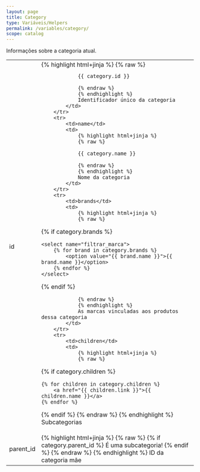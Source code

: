 ```yaml
---
layout: page
title: Category
type: Variáveis/Helpers
permalink: /variables/category/
scope: catalog
---
```


Informações sobre a categoria atual.

<table>
    <tbody>
        <tr>
            <td>id</td>
            <td>
                {% highlight html+jinja %}
                {% raw %}

                {{ category.id }}

                {% endraw %}
                {% endhighlight %}
                Identificador único da categoria
            </td>
        </tr>
        <tr>
            <td>name</td>
            <td>
                {% highlight html+jinja %}
                {% raw %}

                {{ category.name }}

                {% endraw %}
                {% endhighlight %}
                Nome da categoria
            </td>
        </tr>
        <tr>
            <td>brands</td>
            <td>
                {% highlight html+jinja %}
                {% raw %}

{% if category.brands %}

    <select name="filtrar_marca">
        {% for brand in category.brands %}
            <option value="{{ brand.name }}">{{ brand.name }}</option>
        {% endfor %}
    </select>

{% endif %}

                {% endraw %}
                {% endhighlight %}
                As marcas vinculadas aos produtos dessa categoria
            </td>
        </tr>
        <tr>
            <td>children</td>
            <td>
                {% highlight html+jinja %}
                {% raw %}
{% if category.children  %}

    {% for children in category.children %}
        <a href="{{ children.link }}">{{ children.name }}</a>
    {% endfor %}

{% endif %}
                {% endraw %}
                {% endhighlight %}
                Subcategorias
            </td>
        </tr>
        <tr>
            <td>parent_id</td>
            <td>
                {% highlight html+jinja %}
                {% raw %}
{% if category.parent_id %}
    É uma subcategoria!
{% endif %}
                {% endraw %}
                {% endhighlight %}
                ID da categoria mãe
            </td>
        </tr>
    </tbody>
</table>
